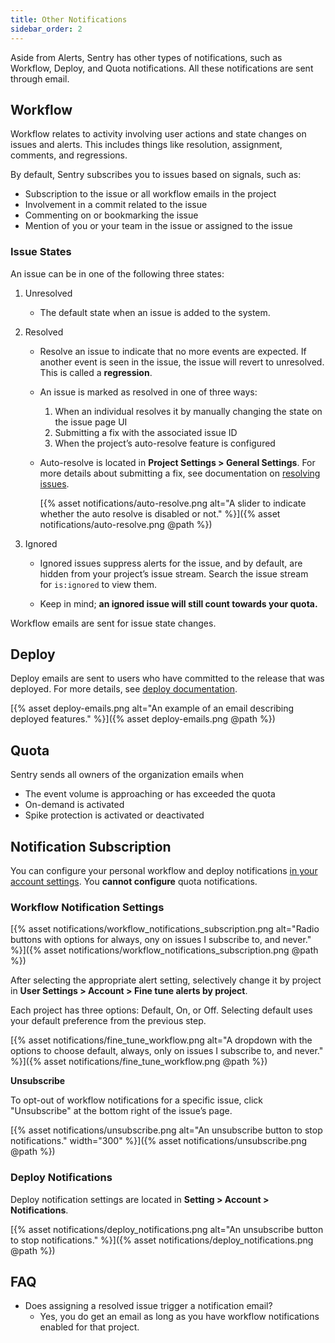 ```yaml
---
title: Other Notifications
sidebar_order: 2
---
```


Aside from Alerts, Sentry has other types of notifications, such as Workflow, Deploy, and Quota notifications. All these notifications are sent through email.

## Workflow

Workflow relates to activity involving user actions and state changes on issues and alerts. This includes things like resolution, assignment, comments, and regressions. 

By default, Sentry subscribes you to issues based on signals, such as: 

- Subscription to the issue or all workflow emails in the project
- Involvement in a commit related to the issue
- Commenting on or bookmarking the issue
- Mention of you or your team in the issue or assigned to the issue

### Issue States

An issue can be in one of the following three states:

1. Unresolved

    - The default state when an issue is added to the system.

2. Resolved
    - Resolve an issue to indicate that no more events are expected. If another event is seen in the issue, the issue will revert to unresolved. This is called a **regression**.
    
    - An issue is marked as resolved in one of three ways:
        
        1. When an individual resolves it by manually changing the state on the issue page UI
        2. Submitting a fix with the associated issue ID
        3. When the project’s auto-resolve feature is configured

    - Auto-resolve is located in **Project Settings > General Settings**. For more details about submitting a fix, see documentation on [resolving issues](/workflow/releases/#after-associating-commits).
    
        [{% asset notifications/auto-resolve.png alt="A slider to indicate whether the auto resolve is disabled or not." %}]({% asset notifications/auto-resolve.png @path %})

3. Ignored

    - Ignored issues suppress alerts for the issue, and by default, are hidden from your project’s issue stream. Search the issue stream for `is:ignored` to view them.
    
    - Keep in mind; **an ignored issue will still count towards your quota.**

Workflow emails are sent for issue state changes.

## Deploy

Deploy emails are sent to users who have committed to the release that was deployed. For more details, see [deploy documentation](/workflow/releases/#create-deploy).

[{% asset deploy-emails.png alt="An example of an email describing deployed features." %}]({% asset deploy-emails.png @path %})

## Quota

Sentry sends all owners of the organization emails when

- The event volume is approaching or has exceeded the quota
- On-demand is activated
- Spike protection is activated or deactivated

## **Notification Subscription**

You can configure your personal workflow and deploy notifications [in your account settings](https://sentry.io/settings/account/notifications/). You **cannot configure** quota notifications.

### **Workflow Notification Settings**

[{% asset notifications/workflow_notifications_subscription.png alt="Radio buttons with options for always, ony on issues I subscribe to, and never." %}]({% asset notifications/workflow_notifications_subscription.png @path %})

After selecting the appropriate alert setting, selectively change it by project in **User Settings > Account > Fine tune alerts by project**.

Each project has three options: Default, On, or Off. Selecting default uses your default preference from the previous step.

[{% asset notifications/fine_tune_workflow.png alt="A dropdown with the options to choose default, always, only on issues I subscribe to, and never." %}]({% asset notifications/fine_tune_workflow.png @path %})

**Unsubscribe**

To opt-out of workflow notifications for a specific issue, click "Unsubscribe" at the bottom right of the issue’s page.

[{% asset notifications/unsubscribe.png alt="An unsubscribe button to stop notifications." width="300" %}]({% asset notifications/unsubscribe.png @path %})

### Deploy Notifications

Deploy notification settings are located in **Setting > Account > Notifications**.

[{% asset notifications/deploy_notifications.png alt="An unsubscribe button to stop notifications." %}]({% asset notifications/deploy_notifications.png @path %})

## **FAQ**

- Does assigning a resolved issue trigger a notification email?
    - Yes, you do get an email as long as you have workflow notifications enabled for that project.
